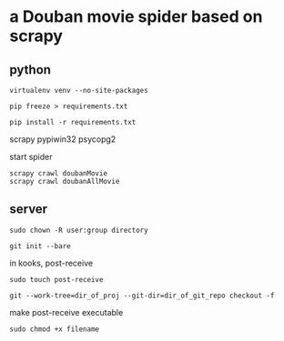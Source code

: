# a Douban movie spider based on scrapy

## python

```
virtualenv venv --no-site-packages
```

```
pip freeze > requirements.txt
```

```
pip install -r requirements.txt
```
scrapy
pypiwin32
psycopg2

start spider
```
scrapy crawl doubanMovie
scrapy crawl doubanAllMovie
```

## server 

```
sudo chown -R user:group directory
```

```
git init --bare
```

in kooks, post-receive
```
sudo touch post-receive
```

```
git --work-tree=dir_of_proj --git-dir=dir_of_git_repo checkout -f
```

make post-receive executable
```
sudo chmod +x filename
```
